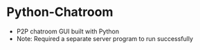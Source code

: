 # Python-Chatroom

* P2P chatroom GUI built with Python
* Note: Required a separate server program to run successfully
